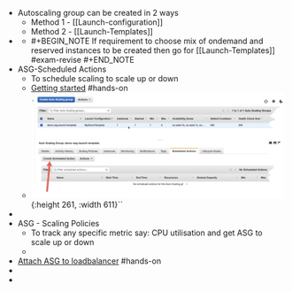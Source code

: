 - Autoscaling group can be created in 2 ways
	- Method 1 - [[Launch-configuration]]
	- Method 2 - [[Launch-Templates]]
-
	- #+BEGIN_NOTE
	  If requirement to choose mix of ondemand and reserved instances to be created then go for [[Launch-Templates]] #exam-revise 
	  #+END_NOTE
- ASG-Scheduled Actions
	- To schedule scaling to scale up or down
	- [Getting started](https://docs.aws.amazon.com/autoscaling/ec2/userguide/ec2-auto-scaling-scheduled-scaling.html) #hands-on
	- ![image.png](../assets/image_1651686854419_0.png){:height 261, :width 611}``
-
- ASG - Scaling Policies
	- To track any specific metric say: CPU utilisation and get ASG to scale up or down
	-
- [Attach ASG to loadbalancer](https://docs.aws.amazon.com/autoscaling/ec2/userguide/attach-load-balancer-asg.html) #hands-on
-
-